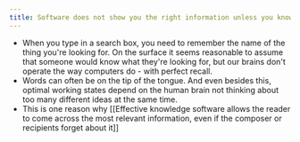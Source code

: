 ```yaml
---
title: Software does not show you the right information unless you know what you're looking for
---
```


- When you type in a search box, you need to remember the name of the thing you're looking for. On the surface it seems reasonable to assume that someone would know what they're looking for, but our brains don't operate the way computers do - with perfect recall.
- Words can often be on the tip of the tongue. And even besides this, optimal working states depend on the human brain not thinking about too many different ideas at the same time.
- This is one reason why [[Effective knowledge software allows the reader to come across the most relevant information, even if the composer or recipients forget about it]]
